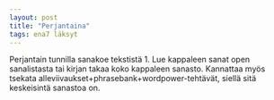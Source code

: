 ```yaml
---
layout: post
title: "Perjantaina"
tags: ena7 läksyt
---
```


Perjantain tunnilla sanakoe tekstistä 1. Lue kappaleen sanat open sanalistasta tai kirjan takaa koko kappaleen sanasto. Kannattaa myös tsekata alleviivaukset+phrasebank+wordpower-tehtävät, siellä sitä keskeisintä sanastoa on.